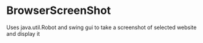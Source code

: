 # BrowserScreenShot
Uses java.util.Robot and swing gui to take a screenshot of selected website and display it
